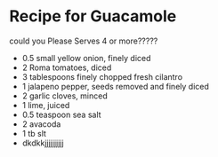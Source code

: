 # Recipe for Guacamole
could you Please Serves 4 or more?????

- 0.5 small yellow onion, finely diced
- 2 Roma tomatoes, diced
- 3 tablespoons finely chopped fresh cilantro
- 1 jalapeno pepper, seeds removed and finely diced
- 2 garlic cloves, minced
- 1 lime, juiced
- 0.5 teaspoon sea salt
- 2 avacoda
- 1 tb slt 
- dkdkkjjjjjjjjjj